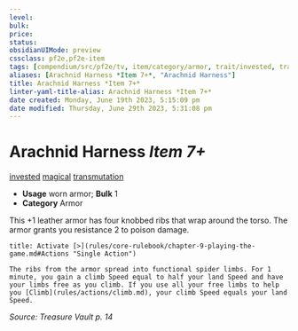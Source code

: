```yaml
---
level:
bulk:
price:
status:
obsidianUIMode: preview
cssclass: pf2e,pf2e-item
tags: [compendium/src/pf2e/tv, item/category/armor, trait/invested, trait/magical, trait/transmutation]
aliases: [Arachnid Harness *Item 7+*, "Arachnid Harness"]
title: Arachnid Harness *Item 7+*
linter-yaml-title-alias: Arachnid Harness *Item 7+*
date created: Monday, June 19th 2023, 5:15:09 pm
date modified: Thursday, June 29th 2023, 5:31:08 pm
---
```


# Arachnid Harness *Item 7+*

[invested](rules/traits/invested.md) [magical](rules/traits/magical.md) [transmutation](rules/traits/transmutation.md)  

- **Usage** worn armor; **Bulk** 1
- **Category** Armor

This +1 leather armor has four knobbed ribs that wrap around the torso. The armor grants you resistance 2 to poison damage.

```ad-embed-ability
title: Activate [>](rules/core-rulebook/chapter-9-playing-the-game.md#Actions "Single Action")

The ribs from the armor spread into functional spider limbs. For 1 minute, you gain a climb Speed equal to half your land Speed and have your limbs free as you climb. If you use all your free limbs to help you [Climb](rules/actions/climb.md), your climb Speed equals your land Speed.
```

*Source: Treasure Vault p. 14*
